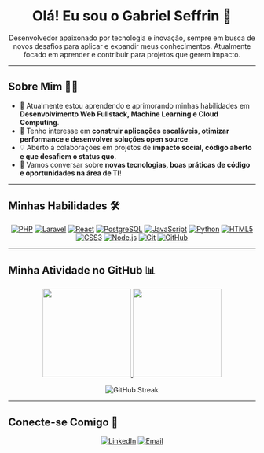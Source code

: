 <h1 align="center">Olá! Eu sou o Gabriel Seffrin 👋</h1>

<p align="center">
  Desenvolvedor apaixonado por tecnologia e inovação, sempre em busca de novos desafios para aplicar e expandir meus conhecimentos. Atualmente focado em aprender e contribuir para projetos que gerem impacto.
</p>

---

## Sobre Mim 🧑‍💻

- 🌱 Atualmente estou aprendendo e aprimorando minhas habilidades em **Desenvolvimento Web Fullstack, Machine Learning e Cloud Computing**.
- 🚀 Tenho interesse em **construir aplicações escaláveis, otimizar performance e desenvolver soluções open source**.
- 💡 Aberto a colaborações em projetos de **impacto social, código aberto e que desafiem o status quo**.
- 💬 Vamos conversar sobre **novas tecnologias, boas práticas de código e oportunidades na área de TI**!

---

## Minhas Habilidades 🛠️

<p align="center">
  <a href="#" target="_blank" rel="noopener noreferrer"><img src="https://img.shields.io/badge/PHP-777BB4?style=for-the-badge&logo=php&logoColor=white" alt="PHP"></a>
  <a href="#" target="_blank" rel="noopener noreferrer"><img src="https://img.shields.io/badge/Laravel-FF2D20?style=for-the-badge&logo=laravel&logoColor=white" alt="Laravel"></a>
  <a href="#" target="_blank" rel="noopener noreferrer"><img src="https://img.shields.io/badge/React-61DAFB?style=for-the-badge&logo=react&logoColor=black" alt="React"></a>
  <a href="#" target="_blank" rel="noopener noreferrer"><img src="https://img.shields.io/badge/PostgreSQL-316192?style=for-the-badge&logo=postgresql&logoColor=white" alt="PostgreSQL"></a>
  <a href="#" target="_blank" rel="noopener noreferrer"><img src="https://img.shields.io/badge/JavaScript-F7DF1E?style=for-the-badge&logo=javascript&logoColor=black" alt="JavaScript"></a>
  <a href="#" target="_blank" rel="noopener noreferrer"><img src="https://img.shields.io/badge/Python-3776AB?style=for-the-badge&logo=python&logoColor=white" alt="Python"></a>
  <a href="#" target="_blank" rel="noopener noreferrer"><img src="https://img.shields.io/badge/HTML5-E34F26?style=for-the-badge&logo=html5&logoColor=white" alt="HTML5"></a>
  <a href="#" target="_blank" rel="noopener noreferrer"><img src="https://img.shields.io/badge/CSS3-1572B6?style=for-the-badge&logo=css3&logoColor=white" alt="CSS3"></a>
  <a href="#" target="_blank" rel="noopener noreferrer"><img src="https://img.shields.io/badge/Node.js-339933?style=for-the-badge&logo=node.js&logoColor=white" alt="Node.js"></a>
  <a href="#" target="_blank" rel="noopener noreferrer"><img src="https://img.shields.io/badge/Git-F05032?style=for-the-badge&logo=git&logoColor=white" alt="Git"></a>
  <a href="#" target="_blank" rel="noopener noreferrer"><img src="https://img.shields.io/badge/GitHub-181717?style=for-the-badge&logo=github&logoColor=white" alt="GitHub"></a>
  </p>

---

## Minha Atividade no GitHub 📊

<p align="center">
  <a href="https://github.com/gabrielseffrin">
    <img height="180em" src="https://github-readme-stats.vercel.app/api?username=gabrielseffrin&show_icons=true&theme=dark&include_all_commits=true&count_private=true"/>
    <img height="180em" src="https://github-readme-stats.vercel.app/api/top-langs/?username=gabrielseffrin&layout=compact&langs_count=7&theme=dark"/>
  </a>
</p>

<p align="center">
  <img src="https://github-readme-streak-stats.herokuapp.com/?user=gabrielseffrin&theme=dark" alt="GitHub Streak"/>
</p>

---

## Conecte-se Comigo 🤝

<p align="center">
  <a href="https://www.linkedin.com/in/gabriel-seffrin-369952223?utm_source=share&utm_campaign=share_via&utm_content=profile&utm_medium=android_app" target="_blank" rel="noopener noreferrer"><img src="https://img.shields.io/badge/LinkedIn-0077B5?style=for-the-badge&logo=linkedin&logoColor=white" alt="LinkedIn"></a>
  <a href="mailto:gabrielseffrin29@gmail.com" target="_blank" rel="noopener noreferrer"><img src="https://img.shields.io/badge/Email-D14836?style=for-the-badge&logo=gmail&logoColor=white" alt="Email"></a>
  </p>
